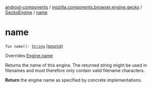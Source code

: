 [android-components](../../index.md) / [mozilla.components.browser.engine.gecko](../index.md) / [GeckoEngine](index.md) / [name](./name.md)

# name

`fun name(): `[`String`](https://kotlinlang.org/api/latest/jvm/stdlib/kotlin/-string/index.html) [(source)](https://github.com/mozilla-mobile/android-components/blob/master/components/browser/engine-gecko-beta/src/main/java/mozilla/components/browser/engine/gecko/GeckoEngine.kt#L300)

Overrides [Engine.name](../../mozilla.components.concept.engine/-engine/name.md)

Returns the name of this engine. The returned string might be used
in filenames and must therefore only contain valid filename
characters.

**Return**
the engine name as specified by concrete implementations.

